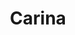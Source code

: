 ---
title: "Carina"
hashtag: carina
borders:
  - Centaurus
  - Chamaeleon
  - Musca
  - Pictor
  - Puppis
  - Vela
  - Volans
layout: hashtag
subdivision-of:
  - southern celestial hemisphere
tags:
  - Constellation
---